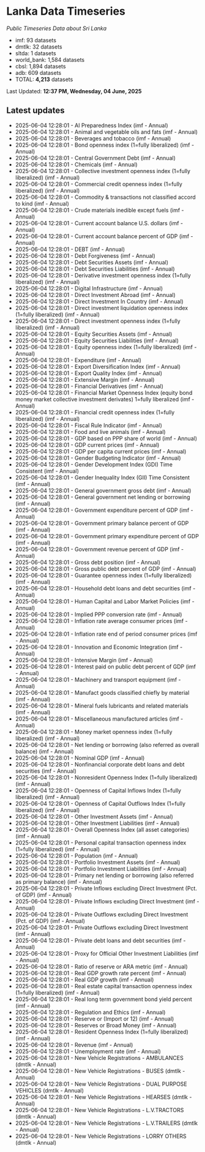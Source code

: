 # Lanka Data Timeseries
*Public Timeseries Data about Sri Lanka*

* imf: 93 datasets
* dmtlk: 32 datasets
* sltda: 1 datasets
* world_bank: 1,584 datasets
* cbsl: 1,894 datasets
* adb: 609 datasets
* TOTAL: **4,213** datasets

Last Updated: **12:37 PM, Wednesday, 04 June, 2025**

## Latest updates

* 2025-06-04 12:28:01 - AI Preparedness Index (imf - Annual)
* 2025-06-04 12:28:01 - Animal and vegetable oils and fats (imf - Annual)
* 2025-06-04 12:28:01 - Beverages and tobacco (imf - Annual)
* 2025-06-04 12:28:01 - Bond openness index (1=fully liberalized) (imf - Annual)
* 2025-06-04 12:28:01 - Central Government Debt (imf - Annual)
* 2025-06-04 12:28:01 - Chemicals (imf - Annual)
* 2025-06-04 12:28:01 - Collective investment openness index (1=fully liberalized) (imf - Annual)
* 2025-06-04 12:28:01 - Commercial credit openness index (1=fully liberalized) (imf - Annual)
* 2025-06-04 12:28:01 - Commodity & transactions not classified accord to kind (imf - Annual)
* 2025-06-04 12:28:01 - Crude materials inedible except fuels (imf - Annual)
* 2025-06-04 12:28:01 - Current account balance U.S. dollars (imf - Annual)
* 2025-06-04 12:28:01 - Current account balance percent of GDP (imf - Annual)
* 2025-06-04 12:28:01 - DEBT (imf - Annual)
* 2025-06-04 12:28:01 - Debt Forgiveness (imf - Annual)
* 2025-06-04 12:28:01 - Debt Securities Assets (imf - Annual)
* 2025-06-04 12:28:01 - Debt Securities Liabilities (imf - Annual)
* 2025-06-04 12:28:01 - Derivative investment openness index (1=fully liberalized) (imf - Annual)
* 2025-06-04 12:28:01 - Digital Infrastructure (imf - Annual)
* 2025-06-04 12:28:01 - Direct Investment Abroad (imf - Annual)
* 2025-06-04 12:28:01 - Direct Investment In Country (imf - Annual)
* 2025-06-04 12:28:01 - Direct investment liquidation openness index (1=fully liberalized) (imf - Annual)
* 2025-06-04 12:28:01 - Direct investment openness index (1=fully liberalized) (imf - Annual)
* 2025-06-04 12:28:01 - Equity Securities Assets (imf - Annual)
* 2025-06-04 12:28:01 - Equity Securities Liabilities (imf - Annual)
* 2025-06-04 12:28:01 - Equity openness index (1=fully liberalized) (imf - Annual)
* 2025-06-04 12:28:01 - Expenditure (imf - Annual)
* 2025-06-04 12:28:01 - Export Diversification Index (imf - Annual)
* 2025-06-04 12:28:01 - Export Quality Index (imf - Annual)
* 2025-06-04 12:28:01 - Extensive Margin (imf - Annual)
* 2025-06-04 12:28:01 - Financial Derivatives (imf - Annual)
* 2025-06-04 12:28:01 - Financial Market Openness Index (equity bond money market collective investment derivates) 1=fully liberalized (imf - Annual)
* 2025-06-04 12:28:01 - Financial credit openness index (1=fully liberalized) (imf - Annual)
* 2025-06-04 12:28:01 - Fiscal Rule Indicator (imf - Annual)
* 2025-06-04 12:28:01 - Food and live animals (imf - Annual)
* 2025-06-04 12:28:01 - GDP based on PPP share of world (imf - Annual)
* 2025-06-04 12:28:01 - GDP current prices (imf - Annual)
* 2025-06-04 12:28:01 - GDP per capita current prices (imf - Annual)
* 2025-06-04 12:28:01 - Gender Budgeting Indicator (imf - Annual)
* 2025-06-04 12:28:01 - Gender Development Index (GDI) Time Consistent (imf - Annual)
* 2025-06-04 12:28:01 - Gender Inequality Index (GII) Time Consistent (imf - Annual)
* 2025-06-04 12:28:01 - General government gross debt (imf - Annual)
* 2025-06-04 12:28:01 - General government net lending or borrowing (imf - Annual)
* 2025-06-04 12:28:01 - Government expenditure percent of GDP (imf - Annual)
* 2025-06-04 12:28:01 - Government primary balance percent of GDP (imf - Annual)
* 2025-06-04 12:28:01 - Government primary expenditure percent of GDP (imf - Annual)
* 2025-06-04 12:28:01 - Government revenue percent of GDP (imf - Annual)
* 2025-06-04 12:28:01 - Gross debt position (imf - Annual)
* 2025-06-04 12:28:01 - Gross public debt percent of GDP (imf - Annual)
* 2025-06-04 12:28:01 - Guarantee openness index (1=fully liberalized) (imf - Annual)
* 2025-06-04 12:28:01 - Household debt loans and debt securities (imf - Annual)
* 2025-06-04 12:28:01 - Human Capital and Labor Market Policies (imf - Annual)
* 2025-06-04 12:28:01 - Implied PPP conversion rate (imf - Annual)
* 2025-06-04 12:28:01 - Inflation rate average consumer prices (imf - Annual)
* 2025-06-04 12:28:01 - Inflation rate end of period consumer prices (imf - Annual)
* 2025-06-04 12:28:01 - Innovation and Economic Integration (imf - Annual)
* 2025-06-04 12:28:01 - Intensive Margin (imf - Annual)
* 2025-06-04 12:28:01 - Interest paid on public debt percent of GDP (imf - Annual)
* 2025-06-04 12:28:01 - Machinery and transport equipment (imf - Annual)
* 2025-06-04 12:28:01 - Manufact goods classified chiefly by material (imf - Annual)
* 2025-06-04 12:28:01 - Mineral fuels lubricants and related materials (imf - Annual)
* 2025-06-04 12:28:01 - Miscellaneous manufactured articles (imf - Annual)
* 2025-06-04 12:28:01 - Money market openness index (1=fully liberalized) (imf - Annual)
* 2025-06-04 12:28:01 - Net lending or borrowing (also referred as overall balance) (imf - Annual)
* 2025-06-04 12:28:01 - Nominal GDP (imf - Annual)
* 2025-06-04 12:28:01 - Nonfinancial corporate debt loans and debt securities (imf - Annual)
* 2025-06-04 12:28:01 - Nonresident Openness Index (1=fully liberalized) (imf - Annual)
* 2025-06-04 12:28:01 - Openness of Capital Inflows Index (1=fully liberalized) (imf - Annual)
* 2025-06-04 12:28:01 - Openness of Capital Outflows Index (1=fully liberalized) (imf - Annual)
* 2025-06-04 12:28:01 - Other Investment Assets (imf - Annual)
* 2025-06-04 12:28:01 - Other Investment Liabilities (imf - Annual)
* 2025-06-04 12:28:01 - Overall Openness Index (all asset categories) (imf - Annual)
* 2025-06-04 12:28:01 - Personal capital transaction openness index (1=fully liberalized) (imf - Annual)
* 2025-06-04 12:28:01 - Population (imf - Annual)
* 2025-06-04 12:28:01 - Portfolio Investment Assets (imf - Annual)
* 2025-06-04 12:28:01 - Portfolio Investment Liabilities (imf - Annual)
* 2025-06-04 12:28:01 - Primary net lending or borrowing (also referred as primary balance) (imf - Annual)
* 2025-06-04 12:28:01 - Private Inflows excluding Direct Investment (Pct. of GDP) (imf - Annual)
* 2025-06-04 12:28:01 - Private Inflows excluding Direct Investment (imf - Annual)
* 2025-06-04 12:28:01 - Private Outflows excluding Direct Investment (Pct. of GDP) (imf - Annual)
* 2025-06-04 12:28:01 - Private Outflows excluding Direct Investment (imf - Annual)
* 2025-06-04 12:28:01 - Private debt loans and debt securities (imf - Annual)
* 2025-06-04 12:28:01 - Proxy for Official Other Investment Liabilities (imf - Annual)
* 2025-06-04 12:28:01 - Ratio of reserve or ARA metric (imf - Annual)
* 2025-06-04 12:28:01 - Real GDP growth rate percent (imf - Annual)
* 2025-06-04 12:28:01 - Real GDP growth (imf - Annual)
* 2025-06-04 12:28:01 - Real estate capital transaction openness index (1=fully liberalized) (imf - Annual)
* 2025-06-04 12:28:01 - Real long term government bond yield percent (imf - Annual)
* 2025-06-04 12:28:01 - Regulation and Ethics (imf - Annual)
* 2025-06-04 12:28:01 - Reserve or (Import or 12) (imf - Annual)
* 2025-06-04 12:28:01 - Reserves or Broad Money (imf - Annual)
* 2025-06-04 12:28:01 - Resident Openness Index (1=fully liberalized) (imf - Annual)
* 2025-06-04 12:28:01 - Revenue (imf - Annual)
* 2025-06-04 12:28:01 - Unemployment rate (imf - Annual)
* 2025-06-04 12:28:01 - New Vehicle Registrations - AMBULANCES (dmtlk - Annual)
* 2025-06-04 12:28:01 - New Vehicle Registrations - BUSES (dmtlk - Annual)
* 2025-06-04 12:28:01 - New Vehicle Registrations - DUAL PURPOSE VEHICLES (dmtlk - Annual)
* 2025-06-04 12:28:01 - New Vehicle Registrations - HEARSES (dmtlk - Annual)
* 2025-06-04 12:28:01 - New Vehicle Registrations - L.V.TRACTORS (dmtlk - Annual)
* 2025-06-04 12:28:01 - New Vehicle Registrations - L.V.TRAILERS (dmtlk - Annual)
* 2025-06-04 12:28:01 - New Vehicle Registrations - LORRY OTHERS (dmtlk - Annual)